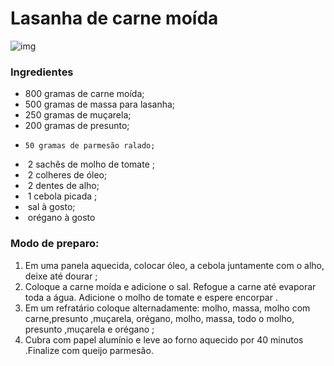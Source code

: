 #                                  Lasanha de carne moída



![img](https://media.tenor.com/images/200b9d7998fc15b767e5af5bf2375a8a/tenor.gif)



### Ingredientes

- 800 gramas de carne moída;
- 500 gramas de massa para lasanha;
- 250 gramas de muçarela;
- 200 gramas de presunto;
-     50 gramas de parmesão ralado;
- ​    2  sachês de molho de tomate ;
- ​    2  colheres de óleo;
- ​    2  dentes de alho;
- ​    1  cebola picada ;
- ​    sal à gosto;
- ​    orégano à gosto 





### Modo de preparo:

1. Em uma panela aquecida, colocar óleo, a cebola  juntamente com o alho, deixe até dourar ;
2.  Coloque a carne moída e adicione o sal. Refogue a carne até evaporar toda a água. Adicione o molho de tomate e espere encorpar .
3.  Em um refratário coloque alternadamente: molho, massa, molho com carne,presunto ,muçarela, orégano, molho, massa, todo o molho, presunto ,muçarela e orégano ;
4. Cubra com papel alumínio e leve ao forno aquecido por 40 minutos .Finalize com queijo parmesão.